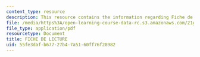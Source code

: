 ```yaml
---
content_type: resource
description: This resource contains the information regarding Fiche de lecture.
file: /media/https%3A/open-learning-course-data-rc.s3.amazonaws.com/21g-302-french-ii-fall-2004/55fe3dafb67727b47a5160ff76f28982_MIT21G_302_F04_lecture_K.pdf
file_type: application/pdf
resourcetype: Document
title: FICHE DE LECTURE
uid: 55fe3daf-b677-27b4-7a51-60ff76f28982
---
```


